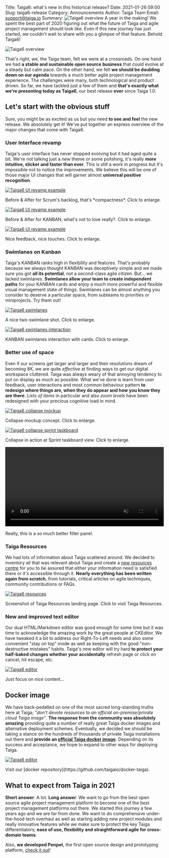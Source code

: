 Title: Taiga6: what's new in this historical release?
Date: 2021-01-26 09:00
Slug: taiga6-release
Category: Announcements
Author: Taiga Team
Email: support@taiga.io
Summary: ![Taiga6 overview](/images/2021-01-26_whatsnewTaiga6/taiga6.jpg) A year in the making! We spent the best part of 2020 figuring out what the future of Taiga and agile project management should look like. Even if this new journey has just started, we couldn't wait to share with you a glimpse of that feature. Behold Taiga6!

![Taiga6 overview](/images/2021-01-26_whatsnewTaiga6/taiga6.jpg)

That's right, we, the Taiga team, felt we were at a crossroads. On one hand we had **a stable and sustainable open source business** that could evolve at a steady but calm pace. On the other hand, we felt **we should be doubling down on our agenda** towards a much better agile project management experience. The challenges were many, both technological and product driven. So far, we have tackled just a few of them and **that's exactly what we're presenting today as Taiga6**, our best release **ever** since Taiga 1.0.



## Let's start with the obvious stuff

Sure, you might be as excited as us but you need **to see and feel** the new release. We absolutely get it! We've put together an express overview of the major changes that come with Taiga6.

### User Interface revamp

Taiga's user interface has never stopped evolving but it had aged quite a bit. We're not talking just a new theme or some polishing, it's really **more intuitive, slicker and faster than ever**. This is still a work in progress but it's impossible not to notice the improvements. We believe this will be one of those major UI changes that will garner almost **universal positive recognition**.

[![Taiga6 UI revamp example](/images/2021-01-26_whatsnewTaiga6/revamp.gif)](/images/2021-01-26_whatsnewTaiga6/revamp.gif)
<figcaption>Before & After for Scrum's backlog, that's *compactness*. Click to enlarge.</figcaption>


[![Taiga6 UI revamp example](/images/2021-01-26_whatsnewTaiga6/kanban-then-and-now.gif)](/images/2021-01-26_whatsnewTaiga6/kanban-then-and-now.gif)
<figcaption>Before & After for KANBAN, what's not to love really?. Click to enlarge.</figcaption>


[![Taiga6 UI revamp example](/images/2021-01-26_whatsnewTaiga6/DND-interaction-taskboard.gif)](/images/2021-01-26_whatsnewTaiga6/DND-interaction-taskboard.gif)
<figcaption>Nice feedback, nice touches. Click to enlarge.</figcaption>



### Swimlanes on Kanban

Taiga's KANBAN ranks high in flexibility and features. That's probably because we always thought KANBAN was deceptively simple and we made sure you got **all its potential**, not a second-class agile citizen. But... we lacked swimlanes. **Swimlanes allow your team to create independent paths** for your KANBAN cards and enjoy a much more powerful and flexible visual management state of things. Swimlanes can be almost anything you consider to deserve a particular space, from subteams to priorities or miniprojects. Try them out!


[![Taiga6 swimlanes](/images/2021-01-26_whatsnewTaiga6/kanban-with-swimlanes.png)](/images/2021-01-26_whatsnewTaiga6/kanban-with-swimlanes.png)
<figcaption>A nice two-swimlane shot. Click to enlarge.</figcaption>

[![Taiga6 swimlanes interaction](/images/2021-01-26_whatsnewTaiga6/swimlanes-interaction.gif)](/images/2021-01-26_whatsnewTaiga6/swimlanes-interaction.gif)
<figcaption>KANBAN swimlanes interaction with cards. Click to enlarge.</figcaption>


### Better use of space

Even if our screens get larger and larger and their resolutions dream of becoming 8K, we are quite *effective* at finding ways to get our digital workspace cluttered. Taiga was always weary of that annoying tendency to put on display as much as possible. What we've done is learn from user feedback, user interactions and most common behaviour pattern **to redesign where things are, when they do appear and how you know they are there**. *Lists of items* in particular and also *zoom levels* have been redesigned with your precious cognitive load in mind.

[![Taiga6 collapse mockup](/images/2021-01-26_whatsnewTaiga6/taskboard-animated-mockup.gif)](/images/2021-01-26_whatsnewTaiga6/taskboard-animated-mockup.gif)
<figcaption>Collapse mockup concept. Click to enlarge.</figcaption>

[![Taiga6 collapse sprint taskboard](/images/2021-01-26_whatsnewTaiga6/better-use-of-space.gif)](/images/2021-01-26_whatsnewTaiga6/better-use-of-space.gif)
<figcaption>Collapse in action at Sprint taskboard view. Click to enlarge.</figcaption>


<video autoplay="" muted="" loop="" playsinline=""  class="screenshot__media" width="100%" height="auto"><source src="/images/2021-01-26_whatsnewTaiga6/improved-filters-1.mp4" type="video/mp4"></video>
<figcaption>Really, this is a so much better filter panel.</figcaption>

### Taiga Resources

We had lots of information about Taiga scattered around. We decided to inventory all that was relevant about Taiga and create a [new resources centre](https://resources.taiga.io) for you to be assured that either your information need is satisfied there or it's accessible through it. **Nearly everything has been written again from scratch**, from tutorials, critical articles on agile techniques, community contributions or FAQs.

[![Taiga6 resources](/images/2021-01-26_whatsnewTaiga6/resources.jpg)](https://resources.taiga.io)
<figcaption>Screenshot of Taiga Resources landing page. Click to visit Taiga Resources.</figcaption>


### New and improved text editor

Our dual HTML/Markdown editor was good enough for some time but it was time to acknowledge the amazing work by the great people at CKEditor. We have tweaked it a bit to address our Right-To-Left needs and also some convenient "stay on top" mode as well as keeping with the good "non-destructive mistakes" habits. Taiga's new editor will try hard **to protect your half-baked changes whether your accidentally** refresh page or click on cancel, hit escape, etc.

[![Taiga6 editor](/images/2021-01-26_whatsnewTaiga6/editor.gif)](/images/2021-01-26_whatsnewTaiga6/editor.gif)
<figcaption>Just focus on nice content...</figcaption>


## Docker image

We have back-pedalled on one of the most sacred long-standing truths here at Taiga; *"don't devote resources to an official on-premise/private cloud Taiga image"*. **The response from the community was absolutely amazing** providing quite a number of really great Taiga docker images and alternative deployment schemes. Eventually, we decided we should be taking a stance on the hundreds of thousands of private Taiga installations out there and **provide an [official Taiga docker image](https://github.com/taigaio/docker-taiga)**. Depending on its success and acceptance, we hope to expand to other ways for deploying Taiga.

[![Taiga6 editor](/images/2021-01-26_whatsnewTaiga6/docker.jpg)](https://github.com/taigaio/docker-taiga)
<figcaption>Visit our [docker repository](https://github.com/taigaio/docker-taiga).</figcaption>


## What to expect from Taiga in 2021

**Short answer**: A lot. **Long answer**: We want to go from the best open source agile project management platform to become one of the best project management platforms out there. We started this journey a few years ago and we are far from done. We want to do comprehensive under-the-hood tech overhaul as well as starting adding new project modules and really innovative features while we make sure to protect the key Taiga differentiators; **ease of use, flexibility and straightforward agile for cross-domain teams**.

Also, **we developed Penpot**, the first open source design and prototyping platform, [check it out](https://penpot.app)!
